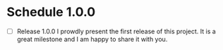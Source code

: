 # Schedule 1.0.0
- [ ] Release 1.0.0
I prowdly present the first release of this project. It is a great milestone and I am happy to share it with you.